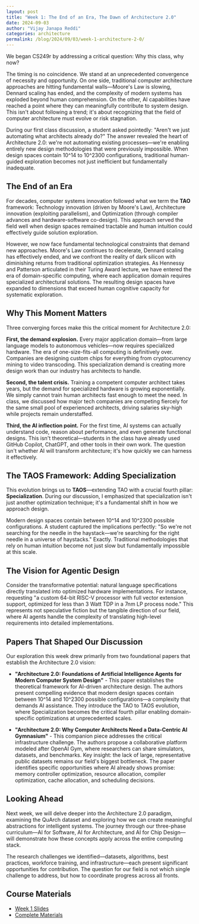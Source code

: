 ```yaml
---
layout: post
title: "Week 1: The End of an Era, The Dawn of Architecture 2.0"
date: 2024-09-03
author: "Vijay Janapa Reddi"
categories: architecture
permalink: /blog/2024/09/03/week-1-architecture-2-0/
---
```


We began CS249r by addressing a critical question: Why this class, why now? 

The timing is no coincidence. We stand at an unprecedented convergence of necessity and opportunity. On one side, traditional computer architecture approaches are hitting fundamental walls—Moore's Law is slowing, Dennard scaling has ended, and the complexity of modern systems has exploded beyond human comprehension. On the other, AI capabilities have reached a point where they can meaningfully contribute to system design. This isn't about following a trend; it's about recognizing that the field of computer architecture must evolve or risk stagnation.

During our first class discussion, a student asked pointedly: "Aren't we just automating what architects already do?" The answer revealed the heart of Architecture 2.0: we're not automating existing processes—we're enabling entirely new design methodologies that were previously impossible. When design spaces contain 10^14 to 10^2300 configurations, traditional human-guided exploration becomes not just inefficient but fundamentally inadequate.

## The End of an Era

For decades, computer systems innovation followed what we term the **TAO** framework: Technology innovation (driven by Moore's Law), Architecture innovation (exploiting parallelism), and Optimization (through compiler advances and hardware-software co-design). This approach served the field well when design spaces remained tractable and human intuition could effectively guide solution exploration.

However, we now face fundamental technological constraints that demand new approaches. Moore's Law continues to decelerate, Dennard scaling has effectively ended, and we confront the reality of dark silicon with diminishing returns from traditional optimization strategies. As Hennessy and Patterson articulated in their Turing Award lecture, we have entered the era of domain-specific computing, where each application domain requires specialized architectural solutions. The resulting design spaces have expanded to dimensions that exceed human cognitive capacity for systematic exploration.

## Why This Moment Matters

Three converging forces make this the critical moment for Architecture 2.0:

**First, the demand explosion.** Every major application domain—from large language models to autonomous vehicles—now requires specialized hardware. The era of one-size-fits-all computing is definitively over. Companies are designing custom chips for everything from cryptocurrency mining to video transcoding. This specialization demand is creating more design work than our industry has architects to handle.

**Second, the talent crisis.** Training a competent computer architect takes years, but the demand for specialized hardware is growing exponentially. We simply cannot train human architects fast enough to meet the need. In class, we discussed how major tech companies are competing fiercely for the same small pool of experienced architects, driving salaries sky-high while projects remain understaffed.

**Third, the AI inflection point.** For the first time, AI systems can actually understand code, reason about performance, and even generate functional designs. This isn't theoretical—students in the class have already used GitHub Copilot, ChatGPT, and other tools in their own work. The question isn't whether AI will transform architecture; it's how quickly we can harness it effectively.

## The TAOS Framework: Adding Specialization

This evolution brings us to **TAOS**—extending TAO with a crucial fourth pillar: **Specialization**. During our discussion, I emphasized that specialization isn't just another optimization technique; it's a fundamental shift in how we approach design.

Modern design spaces contain between 10^14 and 10^2300 possible configurations. A student captured the implications perfectly: "So we're not searching for the needle in the haystack—we're searching for the right needle in a universe of haystacks." Exactly. Traditional methodologies that rely on human intuition become not just slow but fundamentally impossible at this scale.

## The Vision for Agentic Design

Consider the transformative potential: natural language specifications directly translated into optimized hardware implementations. For instance, requesting "a custom 64-bit RISC-V processor with full vector extension support, optimized for less than 3 Watt TDP in a 7nm LP process node." This represents not speculative fiction but the tangible direction of our field, where AI agents handle the complexity of translating high-level requirements into detailed implementations.

## Papers That Shaped Our Discussion

Our exploration this week drew primarily from two foundational papers that establish the Architecture 2.0 vision:

- **"Architecture 2.0: Foundations of Artificial Intelligence Agents for Modern Computer System Design"** - This paper establishes the theoretical framework for AI-driven architecture design. The authors present compelling evidence that modern design spaces contain between 10^14 and 10^2300 possible configurations—a complexity that demands AI assistance. They introduce the TAO to TAOS evolution, where Specialization becomes the critical fourth pillar enabling domain-specific optimizations at unprecedented scales.

- **"Architecture 2.0: Why Computer Architects Need a Data-Centric AI Gymnasium"** - This companion piece addresses the critical infrastructure challenge. The authors propose a collaborative platform modeled after OpenAI Gym, where researchers can share simulators, datasets, and benchmarks. Key insight: the lack of large, representative public datasets remains our field's biggest bottleneck. The paper identifies specific opportunities where AI already shows promise: memory controller optimization, resource allocation, compiler optimization, cache allocation, and scheduling decisions.

## Looking Ahead

Next week, we will delve deeper into the Architecture 2.0 paradigm, examining the QuArch dataset and exploring how we can create meaningful abstractions for intelligent systems. The journey through our three-phase curriculum—AI for Software, AI for Architecture, and AI for Chip Design—will demonstrate how these concepts apply across the entire computing stack.

The research challenges we identified—datasets, algorithms, best practices, workforce training, and infrastructure—each present significant opportunities for contribution. The question for our field is not which single challenge to address, but how to coordinate progress across all fronts.

## Course Materials

- [Week 1 Slides](https://github.com/harvard-edge/cs249r_fall2025/releases/download/sep-3/CS249r_.Architecture.2.0.-.Part.1.pdf)
- [Complete Materials](https://github.com/harvard-edge/cs249r_fall2025/releases/tag/sep-3)